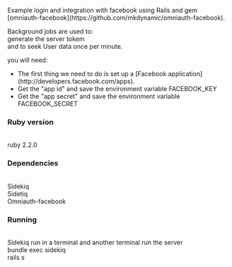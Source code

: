 <p>Example login and integration with facebook using Rails and gem [omniauth-facebook](https://github.com/mkdynamic/omniauth-facebook).</p>
<p>Background jobs are used to: <br/>generate the server tokem <br/>and to seek User data once per minute.</p>
<p>
you will need:
  <ul>
    <li>The first thing we need to do is set up a [Facebook application](http://developers.facebook.com/apps).</li>
    <li>Get the "app id" and save the environment variable		FACEBOOK_KEY</li>
    <li>Get the "app secret" and save the environment variable	FACEBOOK_SECRET</li>
  </ul>
</p>

<h3>Ruby version</h3>
  <br/>ruby 2.2.0
<h3>Dependencies</h3>
<br/>Sidekiq
<br/>Sidetiq
<br/>Omniauth-facebook

<h3>Running</h3>
<br/>Sidekiq run in a terminal and another terminal run the server
<br/>bundle exec sidekiq
<br/>rails s


